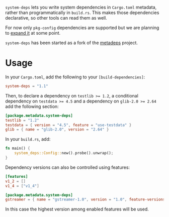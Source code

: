 `system-deps` lets you write system dependencies in `Cargo.toml` metadata,
rather than programmatically in `build.rs`. This makes those dependencies
declarative, so other tools can read them as well.

For now only `pkg-config` dependencies are supported but we are planning to
[expand it](https://github.com/gdesmott/system-deps/issues/3) at some point.

`system-deps` has been started as a fork of the
[metadeps](https://github.com/joshtriplett/metadeps) project.

# Usage

In your `Cargo.toml`, add the following to your `[build-dependencies]`:

```toml
system-deps = "1.1"
```

Then, to declare a dependency on `testlib >= 1.2`, a conditional dependency
on `testdata >= 4.5` and a dependency on `glib-2.0 >= 2.64`
add the following section:

```toml
[package.metadata.system-deps]
testlib = "1.2"
testdata = { version = "4.5", feature = "use-testdata" }
glib = { name = "glib-2.0", version = "2.64" }
```

In your `build.rs`, add:

```rust
fn main() {
    system_deps::Config::new().probe().unwrap();
}
```

Dependency versions can also be controlled using features:

```toml
[features]
v1_2 = []
v1_4 = ["v1_4"]

[package.metadata.system-deps]
gstreamer = { name = "gstreamer-1.0", version = "1.0", feature-versions = { v1_2 = "1.2", v1_4 = "1.4" }}
```

In this case the highest version among enabled features will be used.

